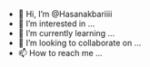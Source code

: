 - 👋 Hi, I’m @Hasanakbariiii
- 👀 I’m interested in ...
- 🌱 I’m currently learning ...
- 💞️ I’m looking to collaborate on ...
- 📫 How to reach me ...

<!---
Hasanakbariiii/Hasanakbariiii is a ✨ special ✨ repository because its `README.md` (this file) appears on your GitHub profile.
You can click the Preview link to take a look at your changes.
--->
